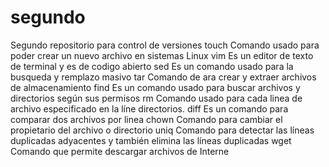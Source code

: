 # segundo
Segundo repositorio para control de versiones 
touch Comando usado para poder crear un nuevo archivo en sistemas Linux
vim Es un editor de texto de terminal y es de codigo abierto
sed Es un comando usado para la busqueda y remplazo masivo
tar Comando de ara crear y extraer archivos de almacenamiento
find Es un comando usado para buscar archivos y directorios según sus permisos
rm Comando usado para cada  linea de archivo especificado en la líne directorios.
diff Es un comando para comparar dos archivos por linea
chown Comando para cambiar el propietario del archivo o directorio
uniq Comando para detectar las líneas duplicadas adyacentes y también elimina las líneas duplicadas
wget Comando que permite descargar archivos de Interne

